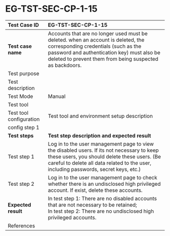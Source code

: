 # EG-TST-SEC-CP-1-15



| Test Case ID            | EG-TST-SEC-CP-1-15                                           |
| :---------------------- | :----------------------------------------------------------- |
| **Test case name**      | Accounts that are no longer used must be deleted. when an account is  deleted, the corresponding credentials (such as the password and  authentication key) must also be deleted to prevent them from being  suspected as backdoors. |
| Test purpose            |                                                              |
| Test description        |                                                              |
| Test Mode               | Manual                                                       |
| Test tool               |                                                              |
| Test tool configuration | Test tool and environment setup description                  |
| config step 1           |                                                              |
| **Test steps**          | **Test step description and expected result**                |
| Test step 1             | Log in to the user management page to view the disabled users. If its not necessary to keep these users, you should delete these users. (Be careful to delete all data related to the user, including passwords, secret keys, etc.)<br/> |
| Test step 2             | Log in to the user management page to check whether there is an undisclosed high privileged account. If exist, delete these accounts. |
| **Expected result**     | In test step 1: There are no disabled accounts that are not necessary to be retained;<br/>In test step 2: There are no undisclosed high privileged accounts. |
| References              |                                                              |


